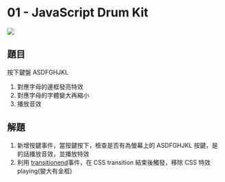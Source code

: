 # **01 - JavaScript Drum Kit**
![](https://i.imgur.com/F1hB3gR.png)  
## 題目  
按下鍵盤 ASDFGHJKL  
1. 對應字母的邊框發亮特效  
2. 對應字母的字體變大再縮小  
3. 播放音效  

## 解題
1. 新增按鍵事件，當按鍵按下，檢查是否有為螢幕上的 ASDFGHJKL 按鍵，是的話播放音效，並播放特效
2. 利用 [transitionend](https://developer.mozilla.org/zh-CN/docs/Web/Events/transitionend)事件，在 CSS transition 結束後觸發，移除 CSS 特效 playing(變大有金框)